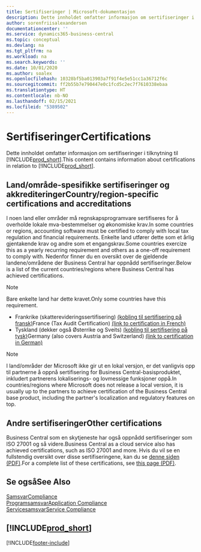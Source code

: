 ```yaml
---
title: Sertifiseringer | Microsoft-dokumentasjon
description: Dette innholdet omfatter informasjon om sertifiseringer i tilknytning til Business Central.
author: sorenfriisalexandersen
documentationcenter: ''
ms.service: dynamics365-business-central
ms.topic: conceptual
ms.devlang: na
ms.tgt_pltfrm: na
ms.workload: na
ms.search.keywords: ''
ms.date: 10/01/2020
ms.author: soalex
ms.openlocfilehash: 10328bf5ba013903a7f91f4e5e51cc1a36712f6c
ms.sourcegitcommit: ff2b55b7e790447e0c1fcd5c2ec7f7610338ebaa
ms.translationtype: HT
ms.contentlocale: nb-NO
ms.lasthandoff: 02/15/2021
ms.locfileid: "5389502"
---
```

# <a name="certifications"></a><span data-ttu-id="c7536-103">Sertifiseringer</span><span class="sxs-lookup"><span data-stu-id="c7536-103">Certifications</span></span>

<span data-ttu-id="c7536-104">Dette innholdet omfatter informasjon om sertifiseringer i tilknytning til [!INCLUDE[prod_short](../includes/prod_short.md)].</span><span class="sxs-lookup"><span data-stu-id="c7536-104">This content contains information about certifications in relation to [!INCLUDE[prod_short](../includes/prod_short.md)].</span></span>  

## <a name="countryregion-specific-certifications-and-accreditations"></a><span data-ttu-id="c7536-105">Land/område-spesifikke sertifiseringer og akkrediteringer</span><span class="sxs-lookup"><span data-stu-id="c7536-105">Country/region-specific certifications and accreditations</span></span>

<span data-ttu-id="c7536-106">I noen land eller områder må regnskapsprogramvare sertifiseres for å overholde lokale mva-bestemmelser og økonomiske krav.</span><span class="sxs-lookup"><span data-stu-id="c7536-106">In some countries or regions, accounting software must be certified to comply with local tax regulation and financial requirements.</span></span> <span data-ttu-id="c7536-107">Enkelte land utfører dette som et årlig gjentakende krav og andre som et engangskrav.</span><span class="sxs-lookup"><span data-stu-id="c7536-107">Some countries exercize this as a yearly recurring requirement and others as a one-off requirement to comply with.</span></span> <span data-ttu-id="c7536-108">Nedenfor finner du en oversikt over de gjeldende landene/områdene der Business Central har oppnådd sertifiseringer.</span><span class="sxs-lookup"><span data-stu-id="c7536-108">Below is a list of the current countries/regions where Business Central has achieved certifications.</span></span>

> [!NOTE]
> <span data-ttu-id="c7536-109">Bare enkelte land har dette kravet.</span><span class="sxs-lookup"><span data-stu-id="c7536-109">Only some countries have this requirement.</span></span>

- <span data-ttu-id="c7536-110">Frankrike (skatterevideringssertifisering) [(kobling til sertifisering på fransk)](https://certificates.infocert.org/certificates/CERTIF-07-181-R16.pdf)</span><span class="sxs-lookup"><span data-stu-id="c7536-110">France (Tax Audit Certification) [(link to certification in French)](https://certificates.infocert.org/certificates/CERTIF-07-181-R16.pdf)</span></span>  
- <span data-ttu-id="c7536-111">Tyskland (dekker også Østerrike og Sveits) [(kobling til sertifisering på tysk)](https://www.bdo.de/de-de/themen/softwarebescheinungen/bdo/microsoft-dynamics-365-business-central)</span><span class="sxs-lookup"><span data-stu-id="c7536-111">Germany (also covers Austria and Switzerland) [(link to certification in German)](https://www.bdo.de/de-de/themen/softwarebescheinungen/bdo/microsoft-dynamics-365-business-central)</span></span>  

> [!NOTE]  
> <span data-ttu-id="c7536-112">I land/områder der Microsoft ikke gir ut en lokal versjon, er det vanligvis opp til partnerne å oppnå sertifisering for Business Central-basisproduktet, inkludert partnerens lokaliserings- og lovmessige funksjoner oppå.</span><span class="sxs-lookup"><span data-stu-id="c7536-112">In countries/regions where Microsoft does not release a local version, it is usually up to the partners to achieve certification of the Business Central base product, including the partner's localization and regulatory features on top.</span></span>

## <a name="other-certifications"></a><span data-ttu-id="c7536-113">Andre sertifiseringer</span><span class="sxs-lookup"><span data-stu-id="c7536-113">Other certifications</span></span>

<span data-ttu-id="c7536-114">Business Central som en skytjeneste har også oppnådd sertifiseringer som ISO 27001 og så videre.</span><span class="sxs-lookup"><span data-stu-id="c7536-114">Business Central as a cloud service also has achieved certifications, such as ISO 27001 and more.</span></span> <span data-ttu-id="c7536-115">Hvis du vil se en fullstendig oversikt over disse sertifiseringene, kan du se [denne siden (PDF)](https://aka.ms/d365-compliance-list).</span><span class="sxs-lookup"><span data-stu-id="c7536-115">For a complete list of these certifications, see [this page (PDF)](https://aka.ms/d365-compliance-list).</span></span>

## <a name="see-also"></a><span data-ttu-id="c7536-116">Se også</span><span class="sxs-lookup"><span data-stu-id="c7536-116">See Also</span></span>

[<span data-ttu-id="c7536-117">Samsvar</span><span class="sxs-lookup"><span data-stu-id="c7536-117">Compliance</span></span>](compliance-overview.md)  
[<span data-ttu-id="c7536-118">Programsamsvar</span><span class="sxs-lookup"><span data-stu-id="c7536-118">Application Compliance</span></span>](compliance-application-compliance.md)  
[<span data-ttu-id="c7536-119">Servicesamsvar</span><span class="sxs-lookup"><span data-stu-id="c7536-119">Service Compliance</span></span>](compliance-service-compliance.md)  

## [!INCLUDE[prod_short](../includes/free_trial_md.md)]  


[!INCLUDE[footer-include](../includes/footer-banner.md)]